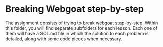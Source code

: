 # Breaking Webgoat step-by-step

The assignment consists of trying to break webgoat step-by-step.
Within this folder, you will find separate subfolders for each lesson. Each one of them will have a SOL.md file in which the solution to each problem is detailed, along with some code pieces when necessary.